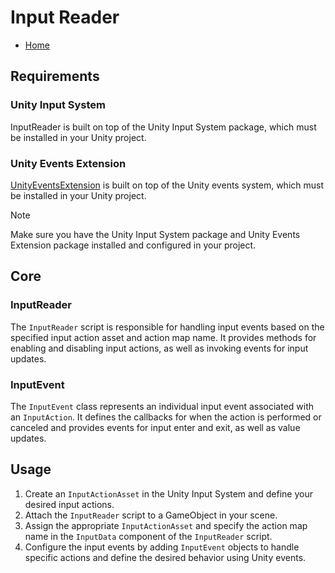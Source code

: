 # Input Reader
- [Home](https://github.com/Created-by-Catalyst/Internal-Unity-Packages/tree/development)

## Requirements

### Unity Input System
InputReader is built on top of the Unity Input System package, which must be installed in your Unity project.

### Unity Events Extension
[UnityEventsExtension](https://github.com/Created-by-Catalyst/Internal-Unity-Packages/tree/UnityEventsExtension) is built on top of the Unity events system, which must be installed in your Unity project.


> [!note]
> Make sure you have the Unity Input System package and Unity Events Extension package installed and configured in your project.

## Core

### InputReader
The `InputReader` script is responsible for handling input events based on the specified input action asset and action map name. It provides methods for enabling and disabling input actions, as well as invoking events for input updates.

### InputEvent
The `InputEvent` class represents an individual input event associated with an `InputAction`. It defines the callbacks for when the action is performed or canceled and provides events for input enter and exit, as well as value updates.

## Usage

1. Create an `InputActionAsset` in the Unity Input System and define your desired input actions.
2. Attach the `InputReader` script to a GameObject in your scene.
3. Assign the appropriate `InputActionAsset` and specify the action map name in the `InputData` component of the `InputReader` script.
4. Configure the input events by adding `InputEvent` objects to handle specific actions and define the desired behavior using Unity events.
